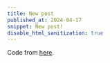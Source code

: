 ```yaml
---
title: New post
published_at: 2024-04-17
snippet: New post!
disable_html_sanitization: true
---
```


<script src="/scripts/c2.min.js"></script>

<canvas id="c2"/>

Code from [here](https://github.com/ren-yuan/c2.js/blob/main/examples/Chromosome1.js).

<script>
//Created by Ren Yuan

console.dir (p5)
    
const renderer = new c2.Renderer(document.getElementById('c2'));
resize();


renderer.background('#cccccc');


let random = new c2.Random();
let color = c2.Color.hsl(random.next(0, 30), random.next(30, 60), 60);


let target = ['h','e','l','l','o',' ', 'w','o','r','l','d'];

function fitness(chromosome){
    let score = 0;

    for (let i = 0; i < chromosome.genes.length; i++) {
        if (String.fromCharCode(chromosome.genes[i]) == target[i]) score++;
    }
    
    chromosome.fitness = score / chromosome.genes.length;
}


let chromosomes = [];
for(let i=0; i<300; i++) {
    let c = new c2.Chromosome();
    c.initInteger(target.length, 32, 126);
    chromosomes.push(c);
}

let p = new c2.Population(chromosomes, .7, .01, fitness);
p.setCrossover('two_point');
p.setMutation('random');




renderer.draw(() => {
    renderer.clear();

    renderer.stroke(false);
    renderer.fill(color);
    renderer.rect(0, 0, renderer.width/2, renderer.height);
    
    let info = p.fitness();

    
    renderer.fontSize(12);
    renderer.fontWeight('normal');
    renderer.textAlign('left');
    renderer.textBaseline('top');
    renderer.stroke(false);
    renderer.fill('#333333');
    let x = renderer.width / 2 + 20;
    let y = 20;
    for (let i = 0; i < p.chromosomes.length; i++) {
        let text = p.chromosomes[i].toString(true);
        renderer.text(text, x, y);
        y += 20;
        if (y > renderer.height - 20) {
            x += 80;
            y = 20;
        }
    }


    let tx = 20;
    let ty = 20;
    renderer.fill('#333333'); 
    renderer.text('generation ' + info.generation, tx, ty);
    renderer.text('best fitness ' + info.bestFitness.toFixed(2), tx, ty+15);
    renderer.text('worst fitness ' + info.worstFitness.toFixed(2), tx, ty+30);
    renderer.text('average fitness ' + info.averageFitness.toFixed(2), tx, ty+45);


    let best = info.bestChromosome;
    renderer.fontSize(renderer.width/8);
    renderer.fontWeight('bolder');
    renderer.textAlign('center');
    renderer.textBaseline('middle');
    renderer.fill('#333333');
    renderer.text(best.toString(true), renderer.width / 2, renderer.height / 2);


    if(info.bestFitness != 1) p.reproduction();
    
});


window.addEventListener('resize', resize);

    
function resize() {
    let parent = renderer.canvas.parentElement;
    renderer.size(parent.clientWidth, parent.clientWidth / 16 * 9);
}
</script>
